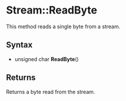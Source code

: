 # Stream::ReadByte #
This method reads a single byte from a stream.

## Syntax ##
- unsigned char **ReadByte**()

## Returns ##
Returns a byte read from the stream.

